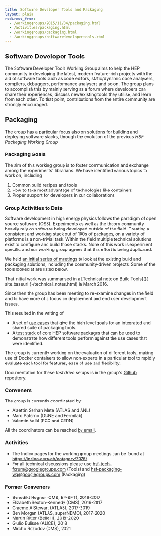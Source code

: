 ```yaml
---
title: Software Developer Tools and Packaging
layout: plain
redirect_from:
  - /workinggroups/2015/11/04/packaging.html
  - /activities/packaging.html
  - /workinggroups/packaging.html
  - /workinggroups/softwaredevelopertools.html
---
```


## Software Developer Tools

The Software Developer Tools Working Group aims to help the HEP community in developing the latest, modern feature-rich projects
with the aid of software tools such as code editors, static/dynamic code analysers, compilers, debuggers, performance analysers and so on.
The group plans to accomplish this by mainly serving as a forum where developers can share their experiences, discuss new/existing tools they utilise,
and learn from each other. To that point, contributions from the entire community are strongly encouraged.

## Packaging

The group has a particular focus also on solutions for building and deploying software stacks, through the evolution of the previous *HSF Packaging Working Group*

### Packaging Goals

The aim of this working group is to foster communication and exchange among the experiments' librarians. We have identified various topics to work on, including

  1. Common build recipes and tools
  2. How to take most advantage of technologies like containers
  3. Proper support for developers in our collaborations

### Group Activities to Date

Software development in high energy physics follows the paradigm of open source software (OSS). Experiments as well as the theory community heavily rely on software being developed outside of the field. Creating a consistent and working stack out of 100s of packages, on a variety of platforms is a non-trivial task. Within the field multiple technical solutions exist to configure and build those stacks. None of this work is experiment specific and our working group agrees that this effort is being duplicated.

We held [an initial series of meetings](https://indico.cern.ch/category/7975/)
to look at the existing build and packaging solutions, including the
community-driven projects. Some of the tools looked at are listed below.

That initial work was summarised in a [Technical note on Build Tools]({{ site.baseurl }}/technical_notes.html)
in March 2016.

Since then the group has been meeting to re-examine changes in the field and to have
more of a focus on deployment and end user development issues.

This resulted in the writing of

- A set of [use cases](https://docs.google.com/document/d/1h-r3XPIXXxmr5tThIh6gu6VcXXRhBXtUuOv14ju3oTI/edit?usp=sharing)
that give the high level goals for an integrated and shared suite of packaging tools.
- A [test stack](https://docs.google.com/document/d/1LW8OsTFFA9QwsJ9fASkRoJ2E6Gk3UGnOQIcElCL8UCM/edit?usp=sharing)
of core HEP software packages that can be used to demonstrate how different
tools perform against the use cases that were identified.

The group is currently working on the evaluation of  different tools, making
use of Docker containers to allow non-experts in a particular tool to
rapidly evaluate each tool for features, ease of use and flexibility.

Documentation for these *test drive* setups is in the group's
[Github](https://github.com/HSF/packaging) repository.

### Conveners

The group is currently coordinated by:

- Alaettin Serhan Mete (ATLAS and ANL)
- Marc Paterno (DUNE and Fermilab)
- Valentin Volkl (FCC and CERN)

All the coordinators can be reached [by email](mailto:serhanmete@gmail.com,paterno@fnal.gov,valentin.volkl@cern.ch). <!-- markdown-link-check-disable-line -->

### Activities

- The Indico pages for the working group meetings can be found at <https://indico.cern.ch/category/7975/>
- For all technical discussions please use <hsf-tech-forum@googlegroups.com> (Tools) and <hsf-packaging-wg@googlegroups.com> (Packaging)

### Former Conveners

- Benedikt Hegner (CMS, EP-SFT), 2016-2017
- Elizabeth Sexton-Kennedy (CMS), 2016-2017
- Graeme A Stewart (ATLAS), 2017-2019
- Ben Morgan (ATLAS, superNEMO), 2017-2020
- Martin Ritter (Belle II), 2018-2020
- Giulio Eulisse (ALICE), 2018
- Mircho Rozodov (CMS), 2021
